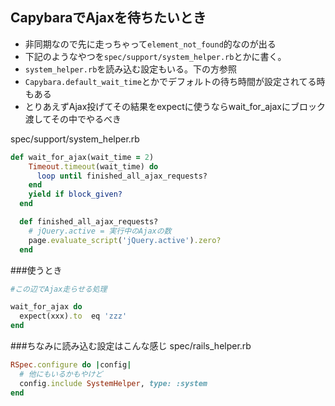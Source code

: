## CapybaraでAjaxを待ちたいとき
- 非同期なので先に走っちゃって`element_not_found`的なのが出る
- 下記のようなやつを`spec/support/system_helper.rb`とかに書く。
- `system_helper.rb`を読み込む設定もいる。下の方参照
- `Capybara.default_wait_time`とかでデフォルトの待ち時間が設定されてる時もある
- とりあえずAjax投げてその結果をexpectに使うならwait_for_ajaxにブロック渡してその中でやるべき

spec/support/system_helper.rb
```ruby
def wait_for_ajax(wait_time = 2)
    Timeout.timeout(wait_time) do
      loop until finished_all_ajax_requests?
    end
    yield if block_given?
  end

  def finished_all_ajax_requests?
    # jQuery.active = 実行中のAjaxの数
    page.evaluate_script('jQuery.active').zero?
  end
```

###使うとき
```ruby
#この辺でAjax走らせる処理

wait_for_ajax do
  expect(xxx).to  eq 'zzz'
end
```

###ちなみに読み込む設定はこんな感じ
spec/rails_helper.rb

```ruby
RSpec.configure do |config|
  # 他にもいるかもやけど
  config.include SystemHelper, type: :system
end
```
